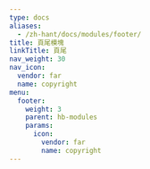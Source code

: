```yaml
---
type: docs
aliases:
  - /zh-hant/docs/modules/footer/
title: 頁尾模塊
linkTitle: 頁尾
nav_weight: 30
nav_icon:
  vendor: far
  name: copyright
menu:
  footer:
    weight: 3
    parent: hb-modules
    params:
      icon:
        vendor: far
        name: copyright
---
```

